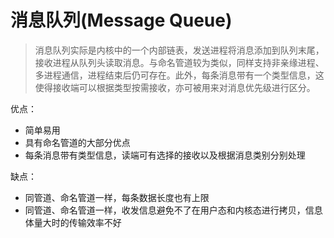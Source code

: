 # 消息队列(Message Queue)

> 消息队列实际是内核中的一个内部链表，发送进程将消息添加到队列末尾，接收进程从队列头读取消息。与命名管道较为类似，同样支持非亲缘进程、多进程通信，进程结束后仍可存在。此外，每条消息带有一个类型信息，这使得接收端可以根据类型按需接收，亦可被用来对消息优先级进行区分。

优点：

- 简单易用
- 具有命名管道的大部分优点
- 每条消息带有类型信息，读端可有选择的接收以及根据消息类别分别处理

缺点：

- 同管道、命名管道一样，每条数据长度也有上限
- 同管道、命名管道一样，收发信息避免不了在用户态和内核态进行拷贝，信息体量大时的传输效率不好
